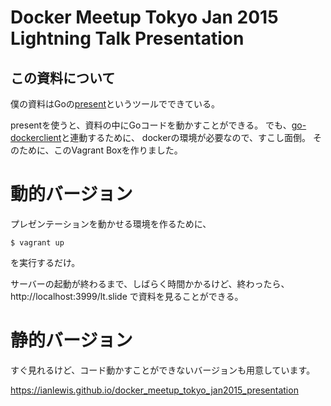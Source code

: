 #  Docker Meetup Tokyo Jan 2015 Lightning Talk Presentation

## この資料について

僕の資料はGoの[present](https://godoc.org/golang.org/x/tools/cmd/present)というツールでできている。

presentを使うと、資料の中にGoコードを動かすことができる。 
でも、[go-dockerclient](https://github.com/fsouza/go-dockerclient/)と連動するために、
dockerの環境が必要なので、すこし面倒。 そのために、このVagrant Boxを作りました。

# 動的バージョン

プレゼンテーションを動かせる環境を作るために、

    $ vagrant up

を実行するだけ。

サーバーの起動が終わるまで、しばらく時間かかるけど、終わったら、
http://localhost:3999/lt.slide で資料を見ることができる。

# 静的バージョン

すぐ見れるけど、コード動かすことができないバージョンも用意しています。

https://ianlewis.github.io/docker_meetup_tokyo_jan2015_presentation
